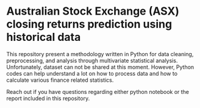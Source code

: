 # Australian Stock Exchange (ASX) closing returns prediction using historical data 
This repository present a methodology written in Python for data cleaning, preprocessing, and analysis through multivariate statistical analysis. Unfortunately, dataset can not be shared at this moment.  However, Python codes can help understand a lot on how to process data and how to calculate various finance related statistics. 

Reach out if you have questions regarding either python notebook or the report included in this repository.
